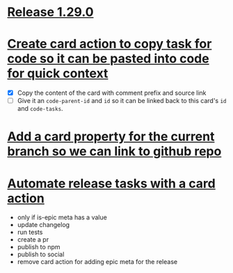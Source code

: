 # [Release 1.29.0](#TODO:-20)
<!--
is-epic:"Release 1.29.0"
created:2022-04-09T15:15:44.597Z expand:1 -->
# [Create card action to copy task for code so it can be pasted into code for quick context](#TODO:-30)
- [x] Copy the content of the card with comment prefix and source link
- [ ] Give it an `code-parent-id` and `id` so it can be linked back to this card's `id` and `code-tasks`.
<!--
created:2022-04-09T15:04:38.154Z epic:"Release 1.29.0" -->
# [Add a card property for the current branch so we can link to github repo](#TODO:-50)
<!--
created:2022-04-09T15:11:35.185Z epic:"Release 1.29.0" -->
# [Automate release tasks with a card action](#TODO:-40)
- only if is-epic meta has a value
- update changelog
- run tests
- create a pr
- publish to npm
- publish to social
- remove card action for adding epic meta for the release
<!--
created:2022-04-09T15:15:28.188Z
epic:"Release 1.29.0"
expand:1
-->
